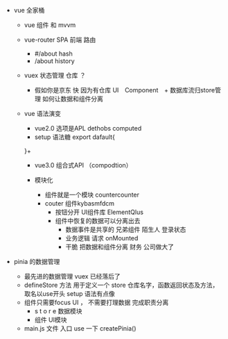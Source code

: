 - vue 全家桶
    - vue  组件 和 mvvm
    - vue-router  SPA  前端 路由 
        - #/about hash 
        - /about  history
    - vuex 状态管理  仓库 ？
        - 假如你是京东  快   因为有仓库
        UI　Component　+  数据库流归store管理
        如何让数据和组件分离

    - vue 语法演变
        - vue2.0 选项是APL dethobs computed
        - setup 语法糖  export dafault{


        }+ 



        - vue3.0 组合式API （compodtion）
        
        
        
        - 模块化
            - 组件就是一个模块  countercounter
            - couter 组件kybasmfdcm
                - 按钮分开 UI组件库 ElementQlus
                - 组件中恢复的数据可以分离出去
                    - 数据事件是共享的 兄弟组件  陌生人 登录状态
                    - 业务逻辑
                        请求  onMounted
                    - 干脆 把数据和组件分离 财务
                    公司做大了

- pinia 的数据管理
    - 最先进的数据管理 vuex 已经落后了
    - defineStore 方法 用于定义一个 store 仓库名字，函数返回状态及方法， 取名以use开头  setup 语法有点像
    - 组件只需要focus UI ， 不需要打理数据 完成职责分离
        - s t o r e  数据模块
        - 组件 UI模块
    - main.js 文件 入口 use 一下   createPinia() 